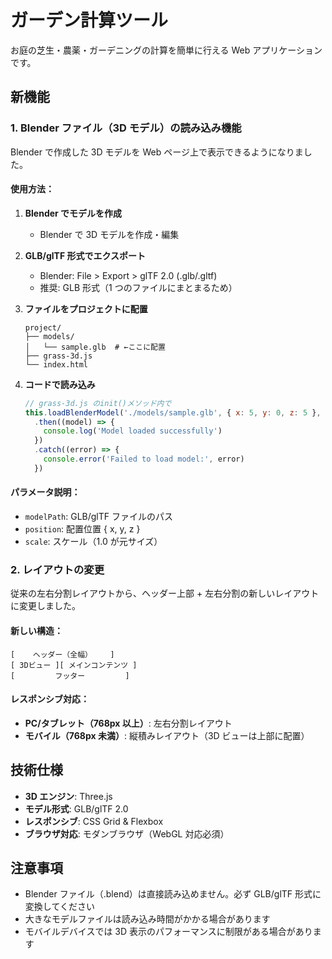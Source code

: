 # ガーデン計算ツール

お庭の芝生・農薬・ガーデニングの計算を簡単に行える Web アプリケーションです。

## 新機能

### 1. Blender ファイル（3D モデル）の読み込み機能

Blender で作成した 3D モデルを Web ページ上で表示できるようになりました。

#### 使用方法：

1. **Blender でモデルを作成**

   - Blender で 3D モデルを作成・編集

2. **GLB/glTF 形式でエクスポート**

   - Blender: File > Export > glTF 2.0 (.glb/.gltf)
   - 推奨: GLB 形式（1 つのファイルにまとまるため）

3. **ファイルをプロジェクトに配置**

   ```
   project/
   ├── models/
   │   └── sample.glb  # ←ここに配置
   ├── grass-3d.js
   └── index.html
   ```

4. **コードで読み込み**
   ```javascript
   // grass-3d.js のinit()メソッド内で
   this.loadBlenderModel('./models/sample.glb', { x: 5, y: 0, z: 5 }, 1)
     .then((model) => {
       console.log('Model loaded successfully')
     })
     .catch((error) => {
       console.error('Failed to load model:', error)
     })
   ```

#### パラメータ説明：

- `modelPath`: GLB/glTF ファイルのパス
- `position`: 配置位置 { x, y, z }
- `scale`: スケール（1.0 が元サイズ）

### 2. レイアウトの変更

従来の左右分割レイアウトから、ヘッダー上部 + 左右分割の新しいレイアウトに変更しました。

#### 新しい構造：

```
[    ヘッダー（全幅）    ]
[ 3Dビュー ][ メインコンテンツ ]
[         フッター         ]
```

#### レスポンシブ対応：

- **PC/タブレット（768px 以上）**: 左右分割レイアウト
- **モバイル（768px 未満）**: 縦積みレイアウト（3D ビューは上部に配置）

## 技術仕様

- **3D エンジン**: Three.js
- **モデル形式**: GLB/glTF 2.0
- **レスポンシブ**: CSS Grid & Flexbox
- **ブラウザ対応**: モダンブラウザ（WebGL 対応必須）

## 注意事項

- Blender ファイル（.blend）は直接読み込めません。必ず GLB/glTF 形式に変換してください
- 大きなモデルファイルは読み込み時間がかかる場合があります
- モバイルデバイスでは 3D 表示のパフォーマンスに制限がある場合があります
